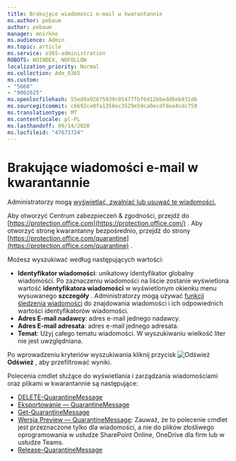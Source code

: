 ```yaml
---
title: Brakujące wiadomości e-mail w kwarantannie
ms.author: pebaum
author: pebaum
manager: mnirkhe
ms.audience: Admin
ms.topic: article
ms.service: o365-administration
ROBOTS: NOINDEX, NOFOLLOW
localization_priority: Normal
ms.collection: Adm_O365
ms.custom:
- "5668"
- "9002625"
ms.openlocfilehash: 55ed9a92675939c05477fbf6d12bbedd6eb931d6
ms.sourcegitcommit: c6692ce0fa1358ec3529e59ca0ecdfdea4cdc759
ms.translationtype: MT
ms.contentlocale: pl-PL
ms.lasthandoff: 09/14/2020
ms.locfileid: "47673724"
---
```

# <a name="missing-emails-in-quarantine"></a>Brakujące wiadomości e-mail w kwarantannie

Administratorzy mogą [wyświetlać, zwalniać lub usuwać te wiadomości.](https://docs.microsoft.com/microsoft-365/security/office-365-security/manage-quarantined-messages-and-files?view=o365-worldwide)

Aby otworzyć Centrum zabezpieczeń & zgodności, przejdź do [https://protection.office.com](https://protection.office.com/) . Aby otworzyć stronę kwarantanny bezpośrednio, przejdź do strony [https://protection.office.com/quarantine](https://protection.office.com/quarantine) .  

Możesz wyszukiwać według następujących wartości:  

- **Identyfikator wiadomości**: unikatowy identyfikator globalny wiadomości. Po zaznaczeniu wiadomości na liście zostanie wyświetlona wartość  **identyfikatora wiadomości**  w wyświetlonym okienku menu wysuwanego  **szczegóły**  . Administratorzy mogą używać [funkcji śledzenia wiadomości](https://docs.microsoft.com/microsoft-365/security/office-365-security/message-trace-scc?view=o365-worldwide) do znajdowania wiadomości i ich odpowiednich wartości identyfikatorów wiadomości.
- **Adres E-mail nadawcy**: adres e-mail jednego nadawcy.
- **Adres E-mail adresata**: adres e-mail jednego adresata.
- **Temat**: Użyj całego tematu wiadomości. W wyszukiwaniu wielkość liter nie jest uwzględniana.

Po wprowadzeniu kryteriów wyszukiwania kliknij przycisk ![ Odśwież ](https://docs.microsoft.com/microsoft-365/media/scc-quarantine-refresh.png?view=o365-worldwide) **Odśwież** , aby przefiltrować wyniki.  

Polecenia cmdlet służące do wyświetlania i zarządzania wiadomościami oraz plikami w kwarantannie są następujące:
- [DELETE-QuarantineMessage](https://docs.microsoft.com/powershell/module/exchange/delete-quarantinemessage)
- [Eksportowanie — QuarantineMessage](https://docs.microsoft.com/powershell/module/exchange/export-quarantinemessage)
- [Get-QuarantineMessage](https://docs.microsoft.com/powershell/module/exchange/get-quarantinemessage)
- [Wersja Preview — QuarantineMessage](https://docs.microsoft.com/powershell/module/exchange/preview-quarantinemessage): Zauważ, że to polecenie cmdlet jest przeznaczone tylko dla wiadomości, a nie do plików złośliwego oprogramowania w usłudze SharePoint Online, OneDrive dla firm lub w usłudze Teams.
- [Release-QuarantineMessage](https://docs.microsoft.com/powershell/module/exchange/release-quarantinemessage)